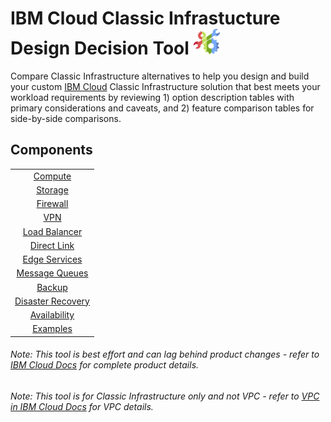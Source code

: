 # IBM Cloud Classic Infrastucture Design Decision Tool ![Tool Icon](/images/tool_icon.png)

Compare Classic Infrastructure alternatives to help you design and build your custom [IBM Cloud](https://www.ibm.com/cloud/) Classic Infrastructure solution that best meets your workload requirements by reviewing 1) option description tables with primary considerations and caveats, and 2) feature comparison tables for side-by-side comparisons.

## Components

| |
| :---: |
| [Compute](/components/compute.md) | 
| [Storage](/components/storage.md) | 
| [Firewall](/components/firewall.md) | 
| [VPN](/components/vpn.md) | 
| [Load Balancer](/components/load_balancer.md) | 
| [Direct Link](/components/direct_link.md) | 
| [Edge Services](/components/edge.md) | 
| [Message Queues](/components/message_queues.md) | 
| [Backup](/components/backup.md) | 
| [Disaster Recovery](/components/disaster_recovery.md) | 
| [Availability](/components/availability.md) | 
| [Examples](/components/examples.md) |
<!--
| [BYOIP](byoip.md) |
| [CDN](cdn.md) | 
-->

###### Note: This tool is best effort and can lag behind product changes - refer to [IBM Cloud Docs](https://cloud.ibm.com/docs/) for complete product details.

###### Note: This tool is for Classic Infrastructure only and not VPC - refer to [VPC in IBM Cloud Docs](https://cloud.ibm.com/docs/vpc-on-classic?topic=vpc-on-classic-getting-started) for VPC details.

